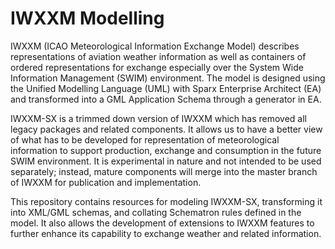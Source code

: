 # IWXXM Modelling

IWXXM (ICAO Meteorological Information Exchange Model) describes representations of aviation weather information as well as containers of ordered representations for exchange especially over the System Wide Information Management (SWIM) environment. The model is designed using the Unified Modelling Language (UML) with Sparx Enterprise Architect (EA) and transformed into a GML Application Schema through a generator in EA.

IWXXM-SX is a trimmed down version of IWXXM which has removed all legacy packages and related components.  It allows us to have a better view of what has to be developed for representation of meteorological information to support production, exchange and consumption in the future SWIM environment.  It is experimental in nature and not intended to be used separately; instead, mature components will merge into the master branch of IWXXM for publication and implementation.

This repository contains resources for modeling IWXXM-SX, transforming it into XML/GML schemas, and collating Schematron rules defined in the model. It also allows the development of extensions to IWXXM features to further enhance its capability to exchange weather and related information.
